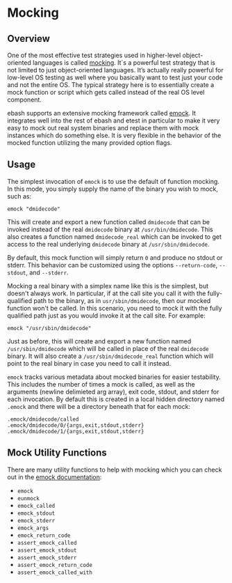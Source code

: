 # Mocking

## Overview

One of the most effective test strategies used in higher-level object-oriented languages is called [mocking](https://en.wikipedia.org/wiki/Mock_object).
It`s a powerful test strategy that is not limited to just object-oriented languages. It’s actually really powerful for
low-level OS testing as well where you basically want to test just your code and not the entire OS. The typical strategy
here is to essentially create a mock function or script which gets called instead of the real OS level component.

ebash supports an extensive mocking framework called [emock](modules/emock.md). It integrates well into the rest of ebash and etest in
particular to make it very easy to mock out real system binaries and replace them with mock instances which do something
else. It is very flexible in the behavior of the mocked function utilizing the many provided option flags.

## Usage

The simplest invocation of `emock` is to use the default of function mocking. In this mode, you simply supply the name
of the binary you wish to mock, such as:

```shell
emock "dmidecode"
```

This will create and export a new function called `dmidecode` that can be invoked instead of the real `dmidecode`
binary at `/usr/bin/dmidecode`. This also creates a function named `dmidecode_real` which can be invoked to get access
to the real underlying `dmidecode` binary at `/usr/sbin/dmidecode`.

By default, this mock function will simply return `0` and produce no stdout or stderr. This behavior can be customized
using the options `--return-code`, `--stdout`, and `--stderr`.

Mocking a real binary with a simplex name like this is the simplest, but doesn't always work. In particular, if at the
call site you call it with the fully-qualified path to the binary, as in `usr/sbin/dmidecode`, then our mocked function
won't be called. In this scenario, you need to  mock it with the fully qualified path just as you would invoke it at the
call site. For example:

```shell
emock "/usr/sbin/dmidecode"
```

Just as before, this will create and export a new function named `/usr/sbin/dmidecode` which will be called in place of
the real `dmidecode` binary. It will also create a `/usr/sbin/dmidecode_real` function which will point to the real binary
in case you need to call it instead.

`emock` tracks various metadata about mocked binaries for easier testability. This includes the number of times a mock is
called, as well as the arguments (newline delimieted arg array), exit code, stdout, and stderr for each invocation. By
default this is created in a local hidden directory named `.emock` and there will be a directory beneath that for each
mock:

```shell
.emock/dmidecode/called
.emock/dmidecode/0/{args,exit,stdout,stderr}
.emock/dmidecode/1/{args,exit,stdout,stderr}
```

## Mock Utility Functions

There are many utility functions to help with mocking which you can check out in the [emock documentation](modules/emock.md):

* `emock`
* `eunmock`
* `emock_called`
* `emock_stdout`
* `emock_stderr`
* `emock_args`
* `emock_return_code`
* `assert_emock_called`
* `assert_emock_stdout`
* `assert_emock_stderr`
* `assert_emock_return_code`
* `assert_emock_called_with`
